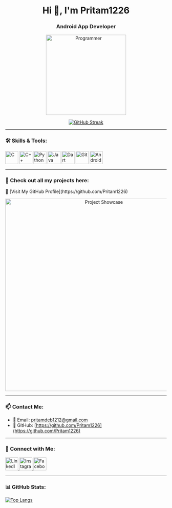 <h1 align="center">Hi 👋, I'm Pritam1226</h1>
<h3 align="center">Android App Developer</h3>

<p align="center">
  <img src="https://cdn.dribbble.com/users/1162077/screenshots/3848914/programmer.gif" alt="Programmer" width="250"/>
</p>

<p align="center">
  <a href="https://github.com/Pritam1226">
    <img src="https://github-readme-streak-stats.herokuapp.com?user=Pritam1226&theme=dark" alt="GitHub Streak"/>
  </a>
</p>

---

### 🛠️ Skills & Tools:

<p align="left">
  <img src="https://cdn.jsdelivr.net/gh/devicons/devicon/icons/c/c-original.svg" alt="C" width="40" height="40"/>
  <img src="https://cdn.jsdelivr.net/gh/devicons/devicon/icons/cplusplus/cplusplus-original.svg" alt="C++" width="40" height="40"/>
  <img src="https://cdn.jsdelivr.net/gh/devicons/devicon/icons/python/python-original.svg" alt="Python" width="40" height="40"/>
  <img src="https://cdn.jsdelivr.net/gh/devicons/devicon/icons/java/java-original.svg" alt="Java" width="40" height="40"/>
  <img src="https://cdn.jsdelivr.net/gh/devicons/devicon/icons/dart/dart-original.svg" alt="Dart" width="40" height="40"/>
  <img src="https://cdn.jsdelivr.net/gh/devicons/devicon/icons/git/git-original.svg" alt="Git" width="40" height="40"/>
  <img src="https://cdn.jsdelivr.net/gh/devicons/devicon/icons/android/android-original.svg" alt="Android" width="40" height="40"/>
</p>

---

### 🚀 Check out all my projects here:

<p>
  🔗 [Visit My GitHub Profile](https://github.com/Pritam1226)
</p>

<p align="center">
  <img src="https://repository-images.githubusercontent.com/588181932/e36b42d0-72c7-4e74-8673-7c5e8e7f9f3f" alt="Project Showcase" width="600"/>
</p>

---

### 📫 Contact Me:

- 📧 Email: [pritamdeb1212@gmail.com](mailto:pritamdeb1212@gmail.com)  
- 🔗 GitHub: [https://github.com/Pritam1226](https://github.com/Pritam1226)

---

### 🤝 Connect with Me:

<p align="left">
  <a href="https://www.linkedin.com/in/pritam-deb-a66275293" target="_blank">
    <img src="https://cdn.jsdelivr.net/gh/devicons/devicon/icons/linkedin/linkedin-original.svg" alt="LinkedIn" width="40" height="40"/>
  </a>
  <a href="https://www.instagram.com/iampritamdeb" target="_blank">
    <img src="https://cdn-icons-png.flaticon.com/512/174/174855.png" alt="Instagram" width="40" height="40"/>
  </a>
  <a href="https://www.facebook.com/share/14DgX5n8VV4/" target="_blank">
    <img src="https://cdn-icons-png.flaticon.com/512/733/733547.png" alt="Facebook" width="40" height="40"/>
  </a>
</p>

---

### 📊 GitHub Stats:

[![Top Langs](https://github-readme-stats.vercel.app/api/top-langs/?username=Pritam1226&layout=pie&theme=dark)](https://github.com/Pritam1226/github-readme-stats)
